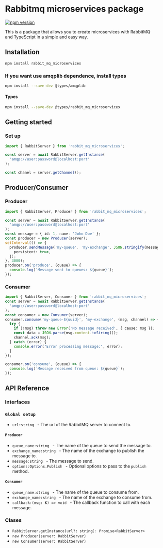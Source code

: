 # Rabbitmq microservices package

[![npm version](https://badge.fury.io/js/rabbit_mq_microservices.svg)](https://badge.fury.io/js/rabbit_mq_microservices)

This is a package that allows you to create microservices with RabbitMQ and TypeScript in a simple and easy way.

## Installation

```bash
npm install rabbit_mq_microservices
```
### If you want use amqplib dependence, install types

```bash
npm install --save-dev @types/amqplib
```


#### Types

```bash
npm install --save-dev @types/rabbit_mq_microservices
```

## Getting started

### Set up

```typescript
import { RabbitServer } from 'rabbit_mq_microservices';

const server = await RabbitServer.getInstance(
  'amqp://user:password@localhost:port'
);

const chanel = server.getChannel();
```

## Producer/Consumer

### Producer

```typescript
import { RabbitServer, Producer } from 'rabbit_mq_microservices';

const server = await RabbitServer.getInstance(
  'amqp://user:password@localhost:port'
);
const message = { id: 1, name: 'John Doe' };
const producer = new Producer(server);
setInterval(() => {
  producer.sendMessage('my-queue', 'my-exchange', JSON.stringify(message), {
    persistent: true,
  });
}, 3000);
producer.on('produce', (queue) => {
  console.log(`Message sent to queues: ${queue}`);
});
```

### Consumer

```typescript
import { RabbitServer, Consumer } from 'rabbit_mq_microservices';
const server = await RabbitServer.getInstance(
  'amqp://user:password@localhost:port'
);
const consumer = new Consumer(server);
consumer.consume('my-queue-${uuid}', 'my-exchange', (msg, channel) => {
  try {
    if (!msg) throw new Error('No message received', { cause: msg });
    const data = JSON.parse(msg.content.toString());
    channel.ack(msg);
  } catch (error) {
    console.error('Error processing message:', error);
  }
});

consumer.on('consume', (queue) => {
  console.log(`Message received from queue: ${queue}`);
});
```

## API Reference

### Interfaces

### `Global setup`

- `url:string ` - The url of the RabbitMQ server to connect to.

#### `Producer`

- `queue_name:string ` - The name of the queue to send the message to.
- `exchange_name:string ` - The name of the exchange to publish the message to.
- `message:string ` - The message to send.
- `options:Options.Publish ` - Optional options to pass to the `publish` method.

#### `Consumer`

- `queue_name:string ` - The name of the queue to consume from.
- `exchange_name:string ` - The name of the exchange to consume from.
- `callback:(msg: K) => void ` - The callback function to call with each message.

### Clases

- `RabbitServer.getInstance(url?: string): Promise<RabbitServer>`
- `new Producer(server: RabbitServer)`
- `new Consumer(server: RabbitServer)`
